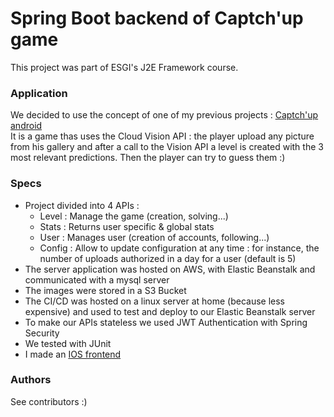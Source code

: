 # Spring Boot backend of Captch'up game
This project was part of ESGI's J2E Framework course.

### Application
We decided to use the concept of one of my previous projects : [Captch'up android](https://github.com/csgrdcelia/captchup-android) </br>
It is a game thas uses the Cloud Vision API : the player upload any picture from his gallery and after a call to the Vision API a level is created with the 3 most relevant predictions. Then the player can try to guess them :)

### Specs
- Project divided into 4 APIs : 
  - Level : Manage the game (creation, solving...)
  - Stats : Returns user specific & global stats 
  - User : Manages user (creation of accounts, following...)
  - Config : Allow to update configuration at any time : for instance, the number of uploads authorized in a day for a user (default is 5)
- The server application was hosted on AWS, with Elastic Beanstalk and communicated with a mysql server
- The images were stored in a S3 Bucket
- The CI/CD was hosted on a linux server at home (because less expensive) and used to test and deploy to our Elastic Beanstalk server
- To make our APIs stateless we used JWT Authentication with Spring Security 
- We tested with JUnit
- I made an [IOS frontend](https://github.com/csgrdcelia/captchup-ios)

### Authors
See contributors :)
